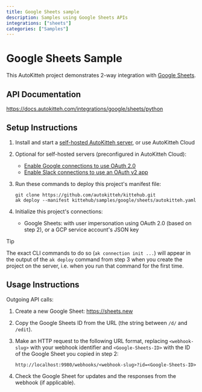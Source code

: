 ```yaml
---
title: Google Sheets sample
description: Samples using Google Sheets APIs
integrations: ["sheets"]
categories: ["Samples"]
---
```


# Google Sheets Sample

This AutoKitteh project demonstrates 2-way integration with
[Google Sheets](https://workspace.google.com/products/sheets/).

## API Documentation

https://docs.autokitteh.com/integrations/google/sheets/python

## Setup Instructions

1. Install and start a
   [self-hosted AutoKitteh server](https://docs.autokitteh.com/get_started/quickstart),
   or use AutoKitteh Cloud

2. Optional for self-hosted servers (preconfigured in AutoKitteh Cloud):

   - [Enable Google connections to use OAuth 2.0](https://docs.autokitteh.com/integrations/google/config)
   - [Enable Slack connections to use an OAuth v2 app](https://docs.autokitteh.com/integrations/slack/config)

3. Run these commands to deploy this project's manifest file:

   ```shell
   git clone https://github.com/autokitteh/kittehub.git
   ak deploy --manifest kittehub/samples/google/sheets/autokitteh.yaml
   ```

4. Initialize this project's connections:

   - Google Sheets: with user impersonation using OAuth 2.0 (based on step 2),
     or a GCP service account's JSON key

> [!TIP]
> The exact CLI commands to do so (`ak connection init ...`) will appear in
> the output of the `ak deploy` command from step 3 when you create the
> project on the server, i.e. when you run that command for the first time.

## Usage Instructions

Outgoing API calls:

1. Create a new Google Sheet: https://sheets.new

2. Copy the Google Sheets ID from the URL (the string between `/d/` and `/edit`).

3. Make an HTTP request to the following URL format, replacing `<webhook-slug>` with your webhook identifier and `<Google-Sheets-ID>` with the ID of the Google Sheet you copied in step 2:

   ```
   http://localhost:9980/webhooks/<webhook-slug>?id=<Google-Sheets-ID>
   ```

4. Check the Google Sheet for updates and the responses from the webhook (if applicable).
